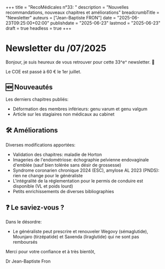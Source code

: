 +++
title = "RecoMédicales n°33: "
description = "Nouvelles recommandations, nouveaux chapitres et améliorations"
breadcrumbTitle = "Newsletter"
auteurs = ["Jean-Baptiste FRON"]
date = "2025-06-23T09:25:00+02:00"
publishdate = "2025-06-23"
lastmod = "2025-06-23"
draft = true
headless = true
+++

# Newsletter du /07/2025

Bonjour, je suis heureux de vous retrouver pour cette 33^e^ newsletter. 📰

Le COE est passé à 60 € le 1er juillet.

## 🆕 Nouveautés

Les derniers chapitres publiés:

- Déformation des membres inférieurs: genu varum et genu valgum
- Article sur les stagiaires non médicaux au cabinet

## 🛠️ Améliorations

Diverses modifications apportées:

- Validation des chapitres: maladie de Horton
- Imageries de l'endométriose: échographie pelvienne endovaginale d'emblée (sauf bien tolérée sans désir de grossesse)
- Syndrome coronarien chronique 2024 (ESC), amylose AL 2023 (PNDS): rien ne change pour le généraliste
- L'intégralité de la réglementation pour le permis de conduire est disponible (VL et poids lourd)
- Petits enrichissements de diverses bibliographies

## ❓ Le saviez-vous ?

Dans le désordre:

- Le généraliste peut prescrire et renouveler Wegovy (sémaglutide), Mounjaro (tirzépatide) et Saxenda (liraglutide) qui ne sont pas remboursés

Merci pour votre confiance et à très bientôt,

Dr Jean-Baptiste Fron
